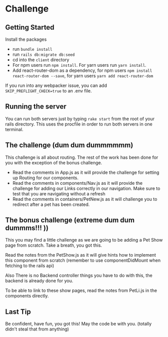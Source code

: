 # Challenge

## Getting Started
Install the packages

- run `bundle install`
- run `rails db:migrate db:seed`
- cd into the `client` directory
- For npm users run `npm install`. For yarn users run `yarn install`.
- Add react-router-dom as a dependency, for npm users `npm install react-router-dom --save`, for yarn users `yarn add react-router-dom`


If you run into any webpacker issue, you can add `SKIP_PREFLIGHT_CHECK=true` to an .env file.

## Running the server

You can run both servers just by typing `rake start` from the root of your rails directory. This uses the procfile in order to run both servers in one terminal.

## The challenge (dum dum dummmmmm)

This challenge is all about routing. The rest of the work has been done for you with the exception of the bonus challenge.

- Read the comments in App.js as it will provide the challenge for setting up Routing for our components.
- Read the comments in components/Nav.js as it will provide the challenge for adding our Links correctly in our navigation. Make sure to test that you are navigating without a refresh
- Read the comments in containers/PetNew.js as it will challenge you to redirect after a pet has been created.


## The bonus challenge (extreme dum dum dummms!!! ))

This you may find a little challenge as we are going to be adding a Pet Show page from scratch. Take a breath, you got this.

Read the notes from the PetShow.js as it will give hints how to implement this component from scratch (remember to use componentDidMount when fetching to the rails api)

Also There is no Backend controller things you have to do with this, the backend is already done for you.

To be able to link to these show pages, read the notes from PetLi.js in the components directly.


## Last Tip

Be confident, have fun, you got this! May the code be with you. (totally didn't steal that from anything)